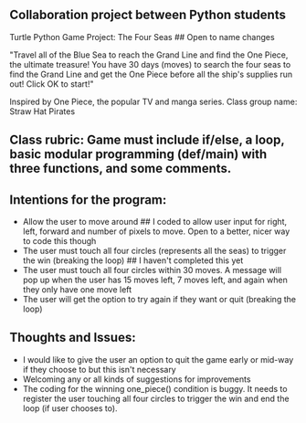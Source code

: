 ## Collaboration project between Python students

Turtle Python Game Project: The Four Seas       ## Open to name changes

"Travel all of the Blue Sea to reach the Grand Line and find the One Piece, the ultimate treasure!
You have 30 days (moves) to search the four seas to find the Grand Line and get the One Piece before all the ship's supplies run out! Click OK to start!"

Inspired by One Piece, the popular TV and manga series. Class group name: Straw Hat Pirates
 
## Class rubric: Game must include if/else, a loop, basic modular programming (def/main) with three functions, and some comments.

## Intentions for the program:
- Allow the user to move around  ## I coded to allow user input for right, left, forward and number of pixels to move. Open to a better, nicer way to code this though
- The user must touch all four circles (represents all the seas) to trigger the win (breaking the loop)  ## I haven't completed this yet
- The user must touch all four circles within 30 moves. A message will pop up when the user has 15 moves left, 7 moves left, and again when they only have one move left
- The user will get the option to try again if they want or quit (breaking the loop)

## Thoughts and Issues:
- I would like to give the user an option to quit the game early or mid-way if they choose to but this isn't necessary
- Welcoming any or all kinds of suggestions for improvements
- The coding for the winning one_piece() condition is buggy. It needs to register the user touching all four circles to trigger the win and end the loop (if user chooses to).
